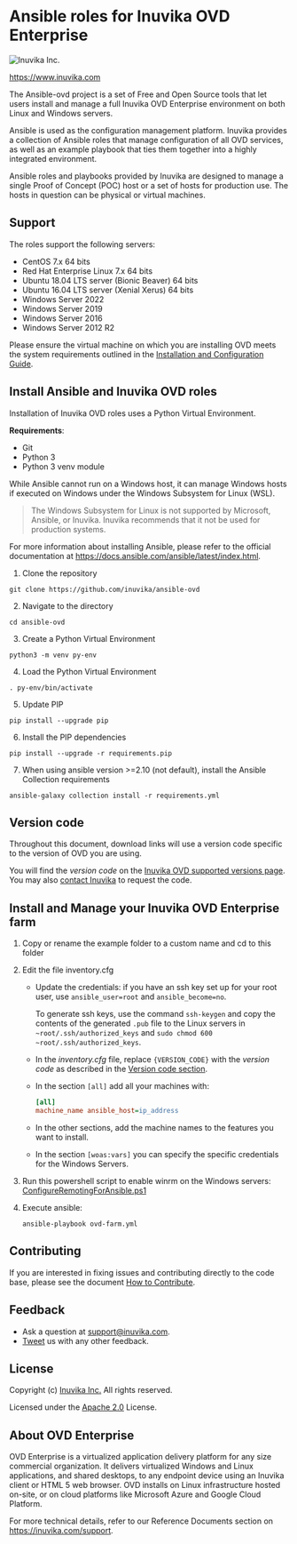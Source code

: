 # Ansible roles for Inuvika OVD Enterprise

![Inuvika Inc.](https://archive.inuvika.com/theme/media/logo-dark.png)

<https://www.inuvika.com>

The Ansible-ovd project is a set of Free and Open Source tools that let users install
and manage a full Inuvika OVD Enterprise environment on both Linux and Windows servers.

Ansible is used as the configuration management platform. Inuvika provides a collection
of Ansible roles that manage configuration of all OVD services, as well as an example playbook that
ties them together into a highly integrated environment.

Ansible roles and playbooks provided by Inuvika are designed to manage a single Proof of Concept (POC)
host or a set of hosts for production use. The hosts in question can be physical or virtual machines.

## Support

The roles support the following servers:

* CentOS 7.x 64 bits
* Red Hat Enterprise Linux 7.x 64 bits
* Ubuntu 18.04 LTS server (Bionic Beaver) 64 bits
* Ubuntu 16.04 LTS server (Xenial Xerus) 64 bits
* Windows Server 2022
* Windows Server 2019
* Windows Server 2016
* Windows Server 2012 R2

Please ensure the virtual machine on which you are installing OVD meets the
system requirements outlined in the [Installation and Configuration Guide](https://docs.inuvika.com/installation_and_configuration_guide/).


## Install Ansible and Inuvika OVD roles

Installation of Inuvika OVD roles uses a Python Virtual Environment.

**Requirements**:

  * Git
  * Python 3
  * Python 3 venv module

While Ansible cannot run on a Windows host, it can manage
Windows hosts if executed on Windows under the Windows Subsystem
for Linux (WSL).

> The Windows Subsystem for Linux is not supported by Microsoft,
> Ansible, or Inuvika. Inuvika recommends that it not be used for
> production systems.

For more information about installing Ansible, please refer to the official
documentation at <https://docs.ansible.com/ansible/latest/index.html>.

 1. Clone the repository

   ```shell
   git clone https://github.com/inuvika/ansible-ovd
   ```

 2. Navigate to the directory

   ```shell
   cd ansible-ovd
   ```

 3. Create a Python Virtual Environment

   ```shell
   python3 -m venv py-env
   ```

 4. Load the Python Virtual Environment

   ```shell
   . py-env/bin/activate
   ```

 5. Update PIP

   ```shell
   pip install --upgrade pip
   ```

 6. Install the PIP dependencies

   ```shell
   pip install --upgrade -r requirements.pip
   ```

 7. When using ansible version >=2.10 (not default), install the Ansible
    Collection requirements

   ```shell
   ansible-galaxy collection install -r requirements.yml
   ```

## Version code

Throughout this document, download links will use a version code specific to the version
of OVD you are using.

You will find the *version code* on the [Inuvika OVD supported versions page](https://support.inuvika.com/portal/kb/articles/documentation).
You may also [contact Inuvika](https://www.inuvika.com/contact-us/) to request the code.

## Install and Manage your Inuvika OVD Enterprise farm

1. Copy or rename the example folder to a custom name and cd to this folder

2. Edit the file inventory.cfg

   * Update the credentials:
      if you have an ssh key set up for your root user, use `ansible_user=root` and `ansible_become=no`.

      To generate ssh keys, use the command `ssh-keygen` and copy the contents of the generated `.pub` file
      to the Linux servers in `~root/.ssh/authorized_keys` and `sudo chmod 600 ~root/.ssh/authorized_keys`.

   * In the *inventory.cfg* file, replace `{VERSION_CODE}` with the *version code* as described
     in the [Version code section](#version-code "Version Code").

   * In the section `[all]` add all your machines with:

      ```ini
      [all]
      machine_name ansible_host=ip_address
      ```

   * In the other sections, add the machine names to the features you want to install.
   * In the section `[woas:vars]` you can specify the specific credentials for the Windows Servers.

3. Run this powershell script to enable winrm on the Windows servers: [ConfigureRemotingForAnsible.ps1](https://raw.githubusercontent.com/ansible/ansible/devel/examples/scripts/ConfigureRemotingForAnsible.ps1)

4. Execute ansible:

   ```shell
   ansible-playbook ovd-farm.yml
   ```

## Contributing

If you are interested in fixing issues and contributing directly to the code base,
please see the document [How to Contribute](CONTRIBUTING.md).

## Feedback

* Ask a question at <support@inuvika.com>.
* [Tweet](https://twitter.com/InuvikaInc) us with any other feedback.

## License

Copyright (c) [Inuvika Inc.](https://www.inuvika.com) All rights reserved.

Licensed under the [Apache 2.0](LICENSE.md) License.

## About OVD Enterprise

OVD Enterprise is a virtualized application delivery platform for
any size commercial organization. It delivers virtualized Windows
and Linux applications, and shared desktops, to any endpoint device
using an Inuvika client or HTML 5 web browser. OVD installs on Linux
infrastructure hosted on-site, or on cloud platforms like Microsoft Azure
and Google Cloud Platform.

For more technical details, refer to our Reference Documents
section on <https://inuvika.com/support>.
